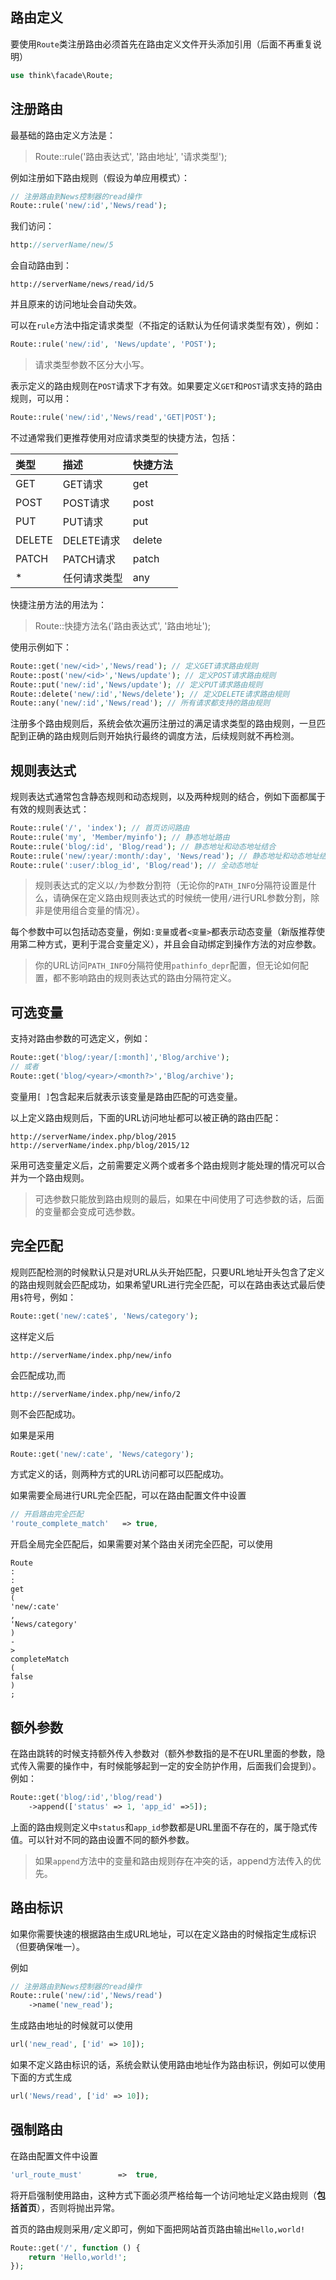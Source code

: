## 路由定义

要使用`Route`类注册路由必须首先在路由定义文件开头添加引用（后面不再重复说明）

```php
use think\facade\Route;
```

## 注册路由

最基础的路由定义方法是：

> Route::rule\('路由表达式', '路由地址', '请求类型'\);

例如注册如下路由规则（假设为单应用模式）：

```php
// 注册路由到News控制器的read操作
Route::rule('new/:id','News/read');
```

我们访问：

```php
http://serverName/new/5
```

会自动路由到：

```
http://serverName/news/read/id/5
```

并且原来的访问地址会自动失效。

可以在`rule`方法中指定请求类型（不指定的话默认为任何请求类型有效），例如：

```php
Route::rule('new/:id', 'News/update', 'POST');
```

> 请求类型参数不区分大小写。

表示定义的路由规则在`POST`请求下才有效。如果要定义`GET`和`POST`请求支持的路由规则，可以用：

```php
Route::rule('new/:id','News/read','GET|POST');
```

不过通常我们更推荐使用对应请求类型的快捷方法，包括：

| 类型 | 描述 | 快捷方法 |
| :--- | :--- | :--- |
| GET | GET请求 | get |
| POST | POST请求 | post |
| PUT | PUT请求 | put |
| DELETE | DELETE请求 | delete |
| PATCH | PATCH请求 | patch |
| \* | 任何请求类型 | any |

快捷注册方法的用法为：

> Route::快捷方法名\('路由表达式', '路由地址'\);

使用示例如下：

```php
Route::get('new/<id>','News/read'); // 定义GET请求路由规则
Route::post('new/<id>','News/update'); // 定义POST请求路由规则
Route::put('new/:id','News/update'); // 定义PUT请求路由规则
Route::delete('new/:id','News/delete'); // 定义DELETE请求路由规则
Route::any('new/:id','News/read'); // 所有请求都支持的路由规则
```

注册多个路由规则后，系统会依次遍历注册过的满足请求类型的路由规则，一旦匹配到正确的路由规则后则开始执行最终的调度方法，后续规则就不再检测。

## 规则表达式

规则表达式通常包含静态规则和动态规则，以及两种规则的结合，例如下面都属于有效的规则表达式：

```php
Route::rule('/', 'index'); // 首页访问路由
Route::rule('my', 'Member/myinfo'); // 静态地址路由
Route::rule('blog/:id', 'Blog/read'); // 静态地址和动态地址结合
Route::rule('new/:year/:month/:day', 'News/read'); // 静态地址和动态地址结合
Route::rule(':user/:blog_id', 'Blog/read'); // 全动态地址
```

> 规则表达式的定义以`/`为参数分割符（无论你的`PATH_INFO`分隔符设置是什么，请确保在定义路由规则表达式的时候统一使用`/`进行URL参数分割，除非是使用组合变量的情况）。

每个参数中可以包括动态变量，例如`:变量`或者`<变量>`都表示动态变量（新版推荐使用第二种方式，更利于混合变量定义），并且会自动绑定到操作方法的对应参数。

> 你的URL访问`PATH_INFO`分隔符使用`pathinfo_depr`配置，但无论如何配置，都不影响路由的规则表达式的路由分隔符定义。

## 可选变量

支持对路由参数的可选定义，例如：

```php
Route::get('blog/:year/[:month]','Blog/archive');
// 或者
Route::get('blog/<year>/<month?>','Blog/archive');
```

变量用`[ ]`包含起来后就表示该变量是路由匹配的可选变量。

以上定义路由规则后，下面的URL访问地址都可以被正确的路由匹配：

```
http://serverName/index.php/blog/2015
http://serverName/index.php/blog/2015/12
```

采用可选变量定义后，之前需要定义两个或者多个路由规则才能处理的情况可以合并为一个路由规则。

> 可选参数只能放到路由规则的最后，如果在中间使用了可选参数的话，后面的变量都会变成可选参数。

## 完全匹配

规则匹配检测的时候默认只是对URL从头开始匹配，只要URL地址开头包含了定义的路由规则就会匹配成功，如果希望URL进行完全匹配，可以在路由表达式最后使用`$`符号，例如：

```php
Route::get('new/:cate$', 'News/category');
```

这样定义后

```
http://serverName/index.php/new/info

```

会匹配成功,而

```
http://serverName/index.php/new/info/2
```

则不会匹配成功。

如果是采用

```php
Route::get('new/:cate', 'News/category');
```

方式定义的话，则两种方式的URL访问都可以匹配成功。

如果需要全局进行URL完全匹配，可以在路由配置文件中设置

```php
// 开启路由完全匹配
'route_complete_match'   => true,
```

开启全局完全匹配后，如果需要对某个路由关闭完全匹配，可以使用

```
Route
:
:
get
(
'new/:cate'
,
'News/category'
)
-
>
completeMatch
(
false
)
;
```

## 额外参数

在路由跳转的时候支持额外传入参数对（额外参数指的是不在URL里面的参数，隐式传入需要的操作中，有时候能够起到一定的安全防护作用，后面我们会提到）。例如：

```php
Route::get('blog/:id','blog/read')
    ->append(['status' => 1, 'app_id' =>5]);
```

上面的路由规则定义中`status`和`app_id`参数都是URL里面不存在的，属于隐式传值。可以针对不同的路由设置不同的额外参数。

> 如果`append`方法中的变量和路由规则存在冲突的话，append方法传入的优先。

## 路由标识

如果你需要快速的根据路由生成URL地址，可以在定义路由的时候指定生成标识（但要确保唯一）。

例如

```php
// 注册路由到News控制器的read操作
Route::rule('new/:id','News/read')
    ->name('new_read');
```

生成路由地址的时候就可以使用

```php
url('new_read', ['id' => 10]);
```

如果不定义路由标识的话，系统会默认使用路由地址作为路由标识，例如可以使用下面的方式生成

```php
url('News/read', ['id' => 10]);
```

## 强制路由

在路由配置文件中设置

```php
'url_route_must'		=>  true,
```

将开启强制使用路由，这种方式下面必须严格给每一个访问地址定义路由规则（**包括首页**），否则将抛出异常。

首页的路由规则采用`/`定义即可，例如下面把网站首页路由输出`Hello,world!`

```php
Route::get('/', function () {
    return 'Hello,world!';
});
```



